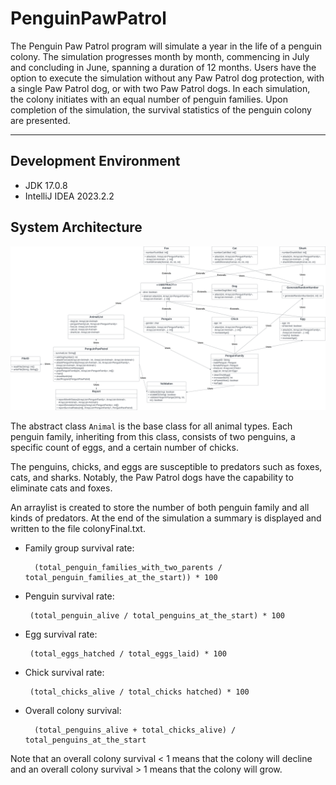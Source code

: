# PenguinPawPatrol
The Penguin Paw Patrol program will simulate a year in the life of a penguin colony. The simulation progresses month by month, commencing in July and concluding in June, spanning a duration of 12 months. Users have the option to execute the simulation without any Paw Patrol dog protection, with a single Paw Patrol dog, or with two Paw Patrol dogs. In each simulation, the colony initiates with an equal number of penguin families. Upon completion of the simulation, the survival statistics of the penguin colony are presented.

---

## Development Environment
- JDK 17.0.8
- IntelliJ IDEA 2023.2.2


## System Architecture

<img alt="Class Diagram" src="/ClassDiagram.svg" title="Class Diagram" width="900"/>

The abstract class `Animal` is the base class for all animal types. Each penguin family, inheriting from this class, consists of two penguins, a specific count of eggs, and a certain number of chicks. 

The penguins, chicks, and eggs are susceptible to predators such as foxes, cats, and sharks. Notably, the Paw Patrol dogs have the capability to eliminate cats and foxes.

An arraylist is created to store the number of both penguin family and all kinds of predators. At the end of the simulation a summary is displayed and written to the file colonyFinal.txt.

- Family group survival rate:

        (total_penguin_families_with_two_parents / total_penguin_families_at_the_start)) * 100

- Penguin survival rate:

       (total_penguin_alive / total_penguins_at_the_start) * 100

- Egg survival rate:

       (total_eggs_hatched / total_eggs_laid) * 100

- Chick survival rate:

       (total_chicks_alive / total_chicks hatched) * 100

- Overall colony survival:

        (total_penguins_alive + total_chicks_alive) / total_penguins_at_the_start

Note that an overall colony survival < 1 means that the colony will decline and an overall colony survival > 1 means that the colony will grow.


